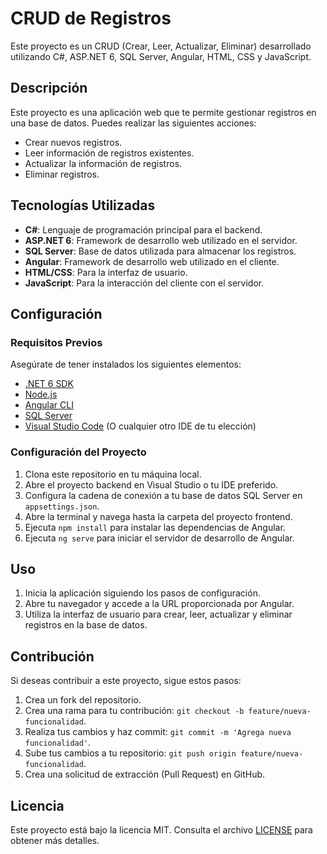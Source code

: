 # CRUD de Registros

Este proyecto es un CRUD (Crear, Leer, Actualizar, Eliminar) desarrollado utilizando C#, ASP.NET 6, SQL Server, Angular, HTML, CSS y JavaScript.

## Descripción

Este proyecto es una aplicación web que te permite gestionar registros en una base de datos. Puedes realizar las siguientes acciones:

- Crear nuevos registros.
- Leer información de registros existentes.
- Actualizar la información de registros.
- Eliminar registros.

## Tecnologías Utilizadas

- **C#**: Lenguaje de programación principal para el backend.
- **ASP.NET 6**: Framework de desarrollo web utilizado en el servidor.
- **SQL Server**: Base de datos utilizada para almacenar los registros.
- **Angular**: Framework de desarrollo web utilizado en el cliente.
- **HTML/CSS**: Para la interfaz de usuario.
- **JavaScript**: Para la interacción del cliente con el servidor.

## Configuración

### Requisitos Previos

Asegúrate de tener instalados los siguientes elementos:

- [.NET 6 SDK](https://dotnet.microsoft.com/download/dotnet/6.0)
- [Node.js](https://nodejs.org/)
- [Angular CLI](https://cli.angular.io/)
- [SQL Server](https://www.microsoft.com/en-us/sql-server/sql-server-downloads)
- [Visual Studio Code](https://code.visualstudio.com/) (O cualquier otro IDE de tu elección)

### Configuración del Proyecto

1. Clona este repositorio en tu máquina local.
2. Abre el proyecto backend en Visual Studio o tu IDE preferido.
3. Configura la cadena de conexión a tu base de datos SQL Server en `appsettings.json`.
4. Abre la terminal y navega hasta la carpeta del proyecto frontend.
5. Ejecuta `npm install` para instalar las dependencias de Angular.
6. Ejecuta `ng serve` para iniciar el servidor de desarrollo de Angular.

## Uso

1. Inicia la aplicación siguiendo los pasos de configuración.
2. Abre tu navegador y accede a la URL proporcionada por Angular.
3. Utiliza la interfaz de usuario para crear, leer, actualizar y eliminar registros en la base de datos.

## Contribución

Si deseas contribuir a este proyecto, sigue estos pasos:

1. Crea un fork del repositorio.
2. Crea una rama para tu contribución: `git checkout -b feature/nueva-funcionalidad`.
3. Realiza tus cambios y haz commit: `git commit -m 'Agrega nueva funcionalidad'`.
4. Sube tus cambios a tu repositorio: `git push origin feature/nueva-funcionalidad`.
5. Crea una solicitud de extracción (Pull Request) en GitHub.

## Licencia

Este proyecto está bajo la licencia MIT. Consulta el archivo [LICENSE](LICENSE) para obtener más detalles.

